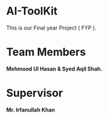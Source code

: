 # AI-ToolKit
This is our Final year Project ( FYP ).
# Team Members
<b> Mehmood Ul Hasan & Syed Aqil Shah. </b>
# Supervisor 
<b> Mr. Irfanullah Khan
